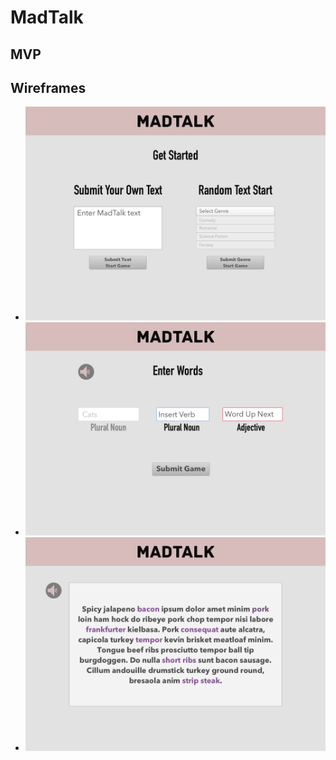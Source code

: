 # MadTalk


## MVP



## Wireframes
* ![starting](./wireframes/Desktop-1.png)
* ![starting2](./wireframes/Desktop-2.png)
* ![starting3](./wireframes/Desktop-3.png)
